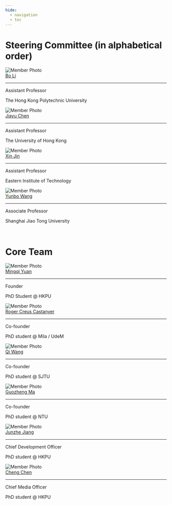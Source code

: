 ```yaml
---
hide: 
  - navigation
  - toc
---
```


# **Steering Committee (in alphabetical order)**
<div class="team-container">
    <div class="team-member">
        <div class="member-photo">
            <img src="../assets/images/avatar/lb.jpg" alt="Member Photo">
        </div>
        <div class="member-info">
            <a href="https://www.polyu.edu.hk/comp/people/academic-staff/prof-li-bo/" class="member-name">Bo Li</a>
            <hr class="name-divider">
            <p class="member-title">Assistant Professor</p>
            <p class="member-affiliation">The Hong Kong Polytechnic University</p>
        </div>
    </div>
    <div class="team-member">
        <div class="member-photo">
            <img src="../assets/images/avatar/cjy.jpg" alt="Member Photo">
        </div>
        <div class="member-info">
            <a href="https://agentic-intelligence-lab.org/members/jiayu-chen.html" class="member-name">Jiayu Chen</a>
            <hr class="name-divider">
            <p class="member-title">Assistant Professor</p>
            <p class="member-affiliation">The University of Hong Kong</p>
        </div>
    </div>
    <div class="team-member">
        <div class="member-photo">
            <img src="../assets/images/avatar/jx.jpg" alt="Member Photo">
        </div>
        <div class="member-info">
            <a href="https://scholar.google.com/citations?user=byaSC-kAAAAJ&hl=zh-CN" class="member-name">Xin Jin</a>
            <hr class="name-divider">
            <p class="member-title">Assistant Professor</p>
            <p class="member-affiliation">Eastern Institute of Technology</p>
        </div>
    </div>
    <div class="team-member">
        <div class="member-photo">
            <img src="../assets/images/avatar/wyb.jpg" alt="Member Photo">
        </div>
        <div class="member-info">
            <a href="https://wyb15.github.io/" class="member-name">Yunbo Wang</a>
            <hr class="name-divider">
            <p class="member-title">Associate Professor</p>
            <p class="member-affiliation">Shanghai Jiao Tong University</p>
        </div>
    </div>
</div>

<br>

# **Core Team**

<div class="team-container">
    <div class="team-member">
        <div class="member-photo">
            <img src="../assets/images/avatar/ymq.png" alt="Member Photo">
        </div>
        <div class="member-info">
            <a href="https://yuanmingqi.github.io" class="member-name">Mingqi Yuan</a>
            <hr class="name-divider">
            <p class="member-title">Founder</p>
            <p class="member-affiliation">PhD Student @ HKPU</p>
        </div>
    </div>
    <div class="team-member">
        <div class="member-photo">
            <img src="../assets/images/avatar/roger.jpg" alt="Member Photo">
        </div>
        <div class="member-info">
            <a href="https://roger-creus.github.io/" class="member-name">Roger Creus Castanyer</a>
            <hr class="name-divider">
            <p class="member-title">Co-founder</p>
            <p class="member-affiliation">PhD student @ Mila / UdeM</p>
        </div>
    </div>
    <div class="team-member">
        <div class="member-photo">
            <img src="../assets/images/avatar/wq.png" alt="Member Photo">
        </div>
        <div class="member-info">
            <a href="https://qiwang067.github.io/" class="member-name">Qi Wang</a>
            <hr class="name-divider">
            <p class="member-title">Co-founder</p>
            <p class="member-affiliation">PhD student @ SJTU</p>
        </div>
    </div>
    <div class="team-member">
        <div class="member-photo">
            <img src="../assets/images/avatar/mgz.jpg" alt="Member Photo">
        </div>
        <div class="member-info">
            <a href="https://guozheng-ma.github.io/" class="member-name">Guozheng Ma</a>
            <hr class="name-divider">
            <p class="member-title">Co-founder</p>
            <p class="member-affiliation">PhD student @ NTU</p>
        </div>
    </div>
    <div class="team-member">
        <div class="member-photo">
            <img src="../assets/images/avatar/jjz.jpg" alt="Member Photo">
        </div>
        <div class="member-info">
            <a href="https://linkedin.com/in/junzhejiang" class="member-name">Junzhe Jiang</a>
            <hr class="name-divider">
            <p class="member-title">Chief Development Officer</p>
            <p class="member-affiliation">PhD student @ HKPU</p>
        </div>
    </div>
    <div class="team-member">
        <div class="member-photo">
            <img src="../assets/images/avatar/cc.jpg" alt="Member Photo">
        </div>
        <div class="member-info">
            <a href="../team" class="member-name">Cheng Chen</a>
            <hr class="name-divider">
            <p class="member-title">Chief Media Officer</p>
            <p class="member-affiliation">PhD student @ HKPU</p>
        </div>
    </div>
</div>


